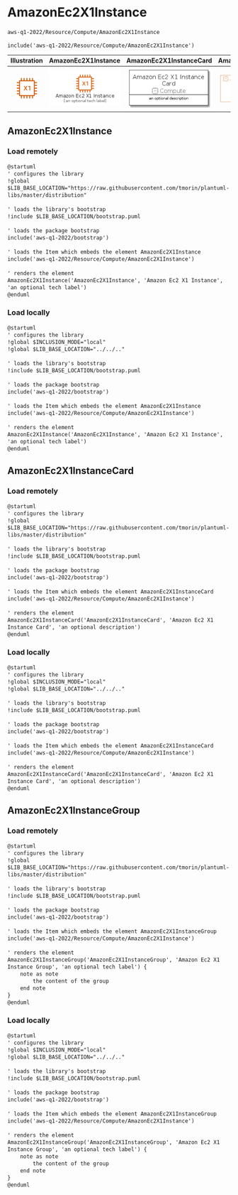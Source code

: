 # AmazonEc2X1Instance


```text
aws-q1-2022/Resource/Compute/AmazonEc2X1Instance
```

```text
include('aws-q1-2022/Resource/Compute/AmazonEc2X1Instance')
```



| Illustration | AmazonEc2X1Instance | AmazonEc2X1InstanceCard | AmazonEc2X1InstanceGroup |
| :---: | :---: | :---: | :---: |
| ![illustration for Illustration](../../../aws-q1-2022/Resource/Compute/AmazonEc2X1Instance.png) | ![illustration for AmazonEc2X1Instance](../../../aws-q1-2022/Resource/Compute/AmazonEc2X1Instance.Local.png) | ![illustration for AmazonEc2X1InstanceCard](../../../aws-q1-2022/Resource/Compute/AmazonEc2X1InstanceCard.Local.png) | ![illustration for AmazonEc2X1InstanceGroup](../../../aws-q1-2022/Resource/Compute/AmazonEc2X1InstanceGroup.Local.png) |




## AmazonEc2X1Instance

### Load remotely
```plantuml
@startuml
' configures the library
!global $LIB_BASE_LOCATION="https://raw.githubusercontent.com/tmorin/plantuml-libs/master/distribution"

' loads the library's bootstrap
!include $LIB_BASE_LOCATION/bootstrap.puml

' loads the package bootstrap
include('aws-q1-2022/bootstrap')

' loads the Item which embeds the element AmazonEc2X1Instance
include('aws-q1-2022/Resource/Compute/AmazonEc2X1Instance')

' renders the element
AmazonEc2X1Instance('AmazonEc2X1Instance', 'Amazon Ec2 X1 Instance', 'an optional tech label')
@enduml
```

### Load locally
```plantuml
@startuml
' configures the library
!global $INCLUSION_MODE="local"
!global $LIB_BASE_LOCATION="../../.."

' loads the library's bootstrap
!include $LIB_BASE_LOCATION/bootstrap.puml

' loads the package bootstrap
include('aws-q1-2022/bootstrap')

' loads the Item which embeds the element AmazonEc2X1Instance
include('aws-q1-2022/Resource/Compute/AmazonEc2X1Instance')

' renders the element
AmazonEc2X1Instance('AmazonEc2X1Instance', 'Amazon Ec2 X1 Instance', 'an optional tech label')
@enduml
```

## AmazonEc2X1InstanceCard

### Load remotely
```plantuml
@startuml
' configures the library
!global $LIB_BASE_LOCATION="https://raw.githubusercontent.com/tmorin/plantuml-libs/master/distribution"

' loads the library's bootstrap
!include $LIB_BASE_LOCATION/bootstrap.puml

' loads the package bootstrap
include('aws-q1-2022/bootstrap')

' loads the Item which embeds the element AmazonEc2X1InstanceCard
include('aws-q1-2022/Resource/Compute/AmazonEc2X1Instance')

' renders the element
AmazonEc2X1InstanceCard('AmazonEc2X1InstanceCard', 'Amazon Ec2 X1 Instance Card', 'an optional description')
@enduml
```

### Load locally
```plantuml
@startuml
' configures the library
!global $INCLUSION_MODE="local"
!global $LIB_BASE_LOCATION="../../.."

' loads the library's bootstrap
!include $LIB_BASE_LOCATION/bootstrap.puml

' loads the package bootstrap
include('aws-q1-2022/bootstrap')

' loads the Item which embeds the element AmazonEc2X1InstanceCard
include('aws-q1-2022/Resource/Compute/AmazonEc2X1Instance')

' renders the element
AmazonEc2X1InstanceCard('AmazonEc2X1InstanceCard', 'Amazon Ec2 X1 Instance Card', 'an optional description')
@enduml
```

## AmazonEc2X1InstanceGroup

### Load remotely
```plantuml
@startuml
' configures the library
!global $LIB_BASE_LOCATION="https://raw.githubusercontent.com/tmorin/plantuml-libs/master/distribution"

' loads the library's bootstrap
!include $LIB_BASE_LOCATION/bootstrap.puml

' loads the package bootstrap
include('aws-q1-2022/bootstrap')

' loads the Item which embeds the element AmazonEc2X1InstanceGroup
include('aws-q1-2022/Resource/Compute/AmazonEc2X1Instance')

' renders the element
AmazonEc2X1InstanceGroup('AmazonEc2X1InstanceGroup', 'Amazon Ec2 X1 Instance Group', 'an optional tech label') {
    note as note
        the content of the group
    end note
}
@enduml
```

### Load locally
```plantuml
@startuml
' configures the library
!global $INCLUSION_MODE="local"
!global $LIB_BASE_LOCATION="../../.."

' loads the library's bootstrap
!include $LIB_BASE_LOCATION/bootstrap.puml

' loads the package bootstrap
include('aws-q1-2022/bootstrap')

' loads the Item which embeds the element AmazonEc2X1InstanceGroup
include('aws-q1-2022/Resource/Compute/AmazonEc2X1Instance')

' renders the element
AmazonEc2X1InstanceGroup('AmazonEc2X1InstanceGroup', 'Amazon Ec2 X1 Instance Group', 'an optional tech label') {
    note as note
        the content of the group
    end note
}
@enduml
```

